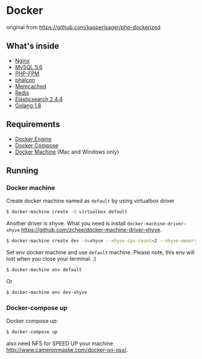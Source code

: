 # Docker
original from https://github.com/kasperisager/php-dockerized

## What's inside

* [Nginx](http://nginx.org/)
* [MySQL 5.6](http://www.mysql.com/)
* [PHP-FPM](http://php-fpm.org/)
* [phalcon](https://github.com/phalcon/cphalcon)
* [Memcached](http://memcached.org/)
* [Redis](http://redis.io/)
* [Elasticsearch 2.4.4](http://www.elasticsearch.org/)
* [Golang 1.8](https://golang.org/dl/)

## Requirements

* [Docker Engine](https://docs.docker.com/installation/)
* [Docker Compose](https://docs.docker.com/compose/)
* [Docker Machine](https://docs.docker.com/machine/) (Mac and Windows only)
## Running

### Docker machine
Create docker machine named as `default` by using virtualbox driver
```sh
$ docker-machine create -d virtualbox default
```

Another driver is xhyve. What you need is install `docker-machine-driver-xhyve` https://github.com/zchee/docker-machine-driver-xhyve.
```sh
$ docker-machine create dev -d=xhyve --xhyve-cpu-count=2 --xhyve-memory-size=2048 --xhyve-experimental-nfs-share
```

Set env docker machine and use `default` machine. Please note, this env will lost when you close your terminal. :)
```sh
$ docker-machine env default
```

Or

```sh
$ docker-machine env dev-xhyve
```

### Docker-compose up
Docker compose up:

```sh
$ docker-compose up
```

also need NFS for SPEED UP your machine http://www.cameronmaske.com/docker-on-osx/.
